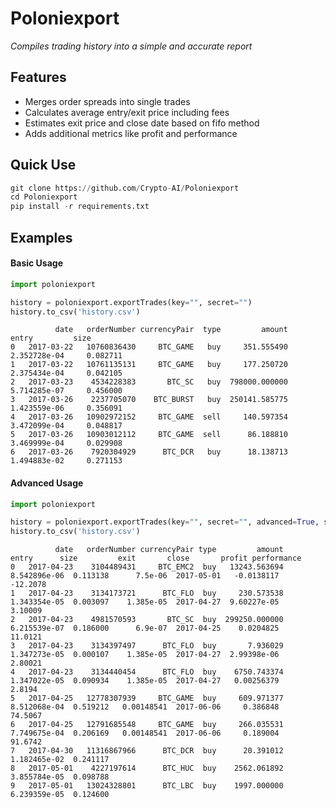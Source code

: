 # Poloniexport
<i>Compiles trading history into a simple and accurate report</i>

## Features
- Merges order spreads into single trades
- Calculates average entry/exit price including fees
- Estimates exit price and close date based on fifo method
- Adds additional metrics like profit and performance

## Quick Use
```python
git clone https://github.com/Crypto-AI/Poloniexport
cd Poloniexport
pip install -r requirements.txt
```

## Examples
#### Basic Usage
```python
import poloniexport

history = poloniexport.exportTrades(key="", secret="")
history.to_csv('history.csv')
```
```text
          date   orderNumber currencyPair  type         amount         entry         size
0   2017-03-22   10760836430     BTC_GAME   buy     351.555490  2.352728e-04     0.082711
1   2017-03-22   10761135131     BTC_GAME   buy     177.250720  2.375434e-04     0.042105
2   2017-03-23    4534228383       BTC_SC   buy  798000.000000  5.714285e-07     0.456000
3   2017-03-26    2237705070    BTC_BURST   buy  250141.585775  1.423559e-06     0.356091
4   2017-03-26   10902972152     BTC_GAME  sell     140.597354  3.472099e-04     0.048817
5   2017-03-26   10903012112     BTC_GAME  sell      86.188810  3.469999e-04     0.029908
6   2017-03-26    7920304929      BTC_DCR   buy      18.138713  1.494883e-02     0.271153
```

#### Advanced Usage
```python
import poloniexport

history = poloniexport.exportTrades(key="", secret="", advanced=True, specificMarket='BTC')
history.to_csv('history.csv')
```
```text
          date   orderNumber currencyPair type         amount         entry      size         exit       close       profit performance
0   2017-04-23    3104489431     BTC_EMC2  buy   13243.563694  8.542896e-06  0.113138      7.5e-06  2017-05-01   -0.0138117    -12.2078
1   2017-04-23    3134173721      BTC_FLO  buy     230.573538  1.343354e-05  0.003097    1.385e-05  2017-04-27  9.60227e-05     3.10009
2   2017-04-23    4981570593       BTC_SC  buy  299250.000000  6.215539e-07  0.186000      6.9e-07  2017-04-25    0.0204825     11.0121
3   2017-04-23    3134397497      BTC_FLO  buy       7.936029  1.347273e-05  0.000107    1.385e-05  2017-04-27  2.99398e-06     2.80021
4   2017-04-23    3134440454      BTC_FLO  buy    6750.743374  1.347022e-05  0.090934    1.385e-05  2017-04-27   0.00256379      2.8194
5   2017-04-25   12778307939     BTC_GAME  buy     609.971377  8.512068e-04  0.519212   0.00148541  2017-06-06     0.386848     74.5067
6   2017-04-25   12791685548     BTC_GAME  buy     266.035531  7.749675e-04  0.206169   0.00148541  2017-06-06     0.189004     91.6742
7   2017-04-30   11316867966      BTC_DCR  buy      20.391012  1.182465e-02  0.241117
8   2017-05-01    4227197614      BTC_HUC  buy    2562.061892  3.855784e-05  0.098788
9   2017-05-01   13024328801      BTC_LBC  buy    1997.000000  6.239359e-05  0.124600

```
